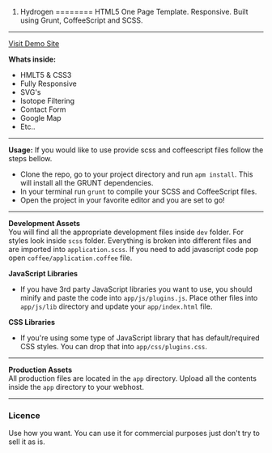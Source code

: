 1. Hydrogen
========
HTML5 One Page Template. Responsive. Built using Grunt, CoffeeScript and SCSS.
***
[Visit Demo Site](http://owl-design.net/demos/hydrogen/)

<b>Whats inside:</b>
* HMLT5 & CSS3
* Fully Responsive
* SVG's
* Isotope Filtering
* Contact Form
* Google Map
* Etc..

***

<b>Usage:</b>
If you would like to use provide scss and coffeescript files follow the steps bellow.

* Clone the repo, go to your project directory and run ```apm install```. This will install all the GRUNT dependencies.
* In your terminal run ```grunt``` to compile your SCSS and CoffeeScript files.
* Open the project in your favorite editor and you are set to go!

***

<b>Development Assets</b><br />
You will find all the appropriate development files inside ```dev``` folder. For styles look inside ```scss``` folder. Everything is broken into different files and are imported into ```application.scss```. If you need to add javascript code pop open ```coffee/application.coffee``` file.

<b>JavaScript Libraries</b>
* If you have 3rd party JavaScript libraries you want to use, you should minify and paste the code into ```app/js/plugins.js```. Place other files into ```app/js/lib``` directory and update your ```app/index.html``` file.

<b>CSS Libraries</b>
* If you're using some type of JavaScript library that has default/required CSS styles. You can drop that into ```app/css/plugins.css```.

***

<b>Production Assets</b><br />
All production files are located in the ```app``` directory. Upload all the contents inside the ```app``` directory to your webhost.

***

### Licence
Use how you want. You can use it for commercial purposes just don't try to sell it as is.
